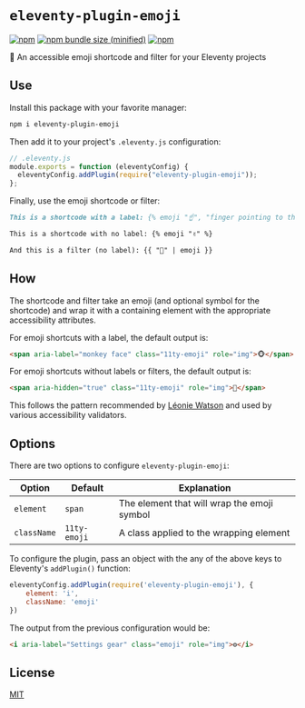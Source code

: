 # `eleventy-plugin-emoji`

[![npm](https://img.shields.io/npm/v/eleventy-plugin-emoji.svg)](https://npmjs.com/package/eleventy-plugin-emoji) [![npm bundle size (minified)](https://img.shields.io/bundlephobia/min/eleventy-plugin-emoji.svg)](https://npmjs.com/package/eleventy-plugin-emoji) [![npm](https://img.shields.io/npm/dt/eleventy-plugin-emoji.svg)](https://npmjs.com/package/eleventy-plugin-emoji)

🎈 An accessible emoji shortcode and filter for your Eleventy projects

## Use

Install this package with your favorite manager:

```sh
npm i eleventy-plugin-emoji
```

Then add it to your project's `.eleventy.js` configuration:

```js
// .eleventy.js
module.exports = function (eleventyConfig) {
  eleventyConfig.addPlugin(require("eleventy-plugin-emoji"));
};
```

Finally, use the emoji shortcode or filter:

```md
This is a shortcode with a label: {% emoji "☝️", "finger pointing to the sky" %}

This is a shortcode with no label: {% emoji "✌️" %}

And this is a filter (no label): {{ "🤟" | emoji }}
```

## How

The shortcode and filter take an emoji (and optional symbol for the shortcode) and wrap it with a containing element with the appropriate accessibility attributes.

For emoji shortcuts with a label, the default output is:

```html
<span aria-label="monkey face" class="11ty-emoji" role="img">🐵</span>
```

For emoji shortcuts without labels or filters, the default output is:

```html
<span aria-hidden="true" class="11ty-emoji" role="img">🙈</span>
```

This follows the pattern recommended by [Léonie Watson](http://tink.uk/accessible-emoji/) and used by various accessibility validators.

## Options

There are two options to configure `eleventy-plugin-emoji`:

| Option      | Default      | Explanation                                 |
| ----------- | ------------ | ------------------------------------------- |
| `element`   | `span`       | The element that will wrap the emoji symbol |
| `className` | `11ty-emoji` | A class applied to the wrapping element     |

To configure the plugin, pass an object with the any of the above keys to Eleventy's `addPlugin()` function:

```js
eleventyConfig.addPlugin(require('eleventy-plugin-emoji'), {
    element: 'i',
    className: 'emoji'
})
```

The output from the previous configuration would be:

```html
<i aria-label="Settings gear" class="emoji" role="img">⚙️</i>
```

## License

[MIT](./LICENSE)
